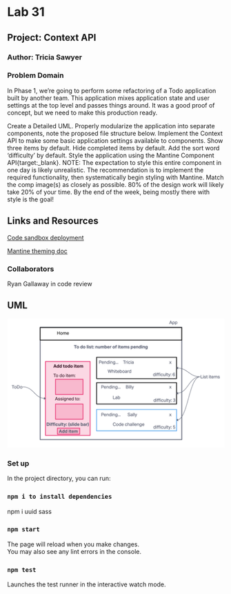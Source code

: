 # Lab 31

## Project: Context API

### Author: Tricia Sawyer

### Problem Domain

In Phase 1, we’re going to perform some refactoring of a Todo application built by another team. This application mixes application state and user settings at the top level and passes things around. It was a good proof of concept, but we need to make this production ready.

Create a Detailed UML.
Properly modularize the application into separate components, note the proposed file structure below.
Implement the Context API to make some basic application settings available to components.
Show three items by default.
Hide completed items by default.
Add the sort word ‘difficulty’ by default.
Style the application using the Mantine Component API{target:_blank}.
NOTE: The expectation to style this entire component in one day is likely unrealistic. The recommendation is to implement the required functionality, then systematically begin styling with Mantine. Match the comp image(s) as closely as possible. 80% of the design work will likely take 20% of your time. By the end of the week, being mostly there with style is the goal!

## Links and Resources

[Code sandbox deployment](https://37pthk-3000.csb.app/)

[Mantine theming doc](https://mantine.dev/theming/colors/)

### Collaborators

Ryan Gallaway in code review

## UML

![UML](./assets/lab31-UML.png)

### Set up

In the project directory, you can run:

### `npm i to install dependencies`

npm i uuid sass

### `npm start`

The page will reload when you make changes.\
You may also see any lint errors in the console.

### `npm test`

Launches the test runner in the interactive watch mode.
